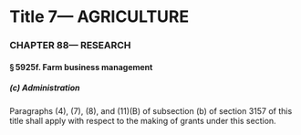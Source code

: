 
# Title 7— AGRICULTURE
### CHAPTER 88— RESEARCH
#### § 5925f. Farm business management
##### (c) Administration

Paragraphs (4), (7), (8), and (11)(B) of subsection (b) of section 3157 of this title shall apply with respect to the making of grants under this section.
